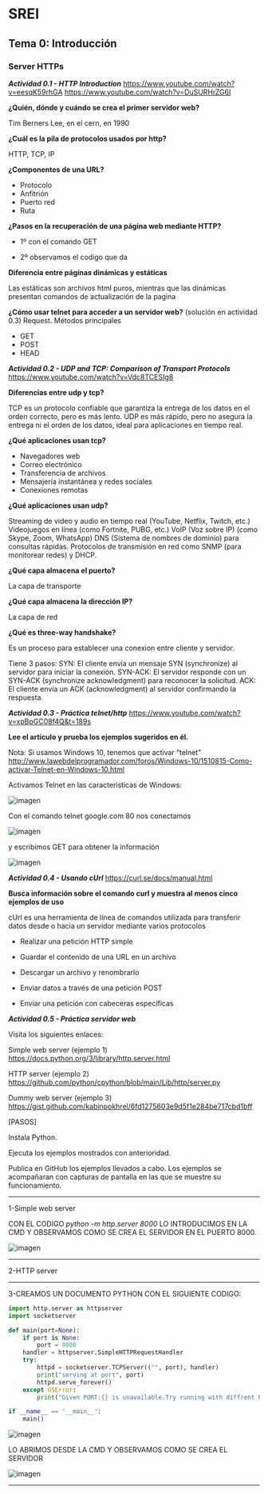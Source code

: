 # SREI 

## Tema 0: Introducción

### Server HTTPs

***Actividad 0.1 - HTTP Introduction***
https://www.youtube.com/watch?v=eesqK59rhGA
https://www.youtube.com/watch?v=DuSURHrZG6I

**¿Quién, dónde y cuándo se crea el primer servidor web?**

Tim Berners Lee, en el cern, en 1990

**¿Cuál es la pila de protocolos usados por http?**
	
HTTP, TCP, IP

**¿Componentes de una URL?**
	
+ Protocolo
+ Anfitrión
+ Puerto red
+ Ruta

**¿Pasos en la recuperación de una página web mediante HTTP?**

+ 1º con el comando GET

+ 2º observamos el codigo que da

**Diferencia entre páginas dinámicas y estáticas**

Las estáticas son archivos html puros, mientras que las dinámicas presentan comandos de actualización de la pagina
 
**¿Cómo usar telnet para acceder a un servidor web?**
(solución en actividad 0.3)
Request. Métodos principales

+ GET 
+ POST
+ HEAD
	
***Actividad 0.2 - UDP and TCP: Comparison of Transport Protocols***
https://www.youtube.com/watch?v=Vdc8TCESIg8

**Diferencias entre udp y tcp?**

TCP es un protocolo confiable que garantiza la entrega de los datos en el orden
correcto, pero es más lento. UDP es más rápido, pero no asegura la entrega ni el orden de los datos, ideal para aplicaciones en tiempo real.

**¿Qué aplicaciones usan tcp?**

+ Navegadores web
+ Correo electrónico
+ Transferencia de archivos
+ Mensajería instantánea y redes sociales
+ Conexiones remotas

**¿Qué aplicaciones usan udp?**

Streaming de video y audio en tiempo real (YouTube, Netflix, Twitch, etc.)
Videojuegos en línea (como Fortnite, PUBG, etc.)
VoIP (Voz sobre IP) (como Skype, Zoom, WhatsApp)
DNS (Sistema de nombres de dominio) para consultas rápidas.
Protocolos de transmisión en red como SNMP (para monitorear redes) y DHCP.

**¿Qué capa almacena el puerto?**

La capa de transporte

**¿Qué capa almacena la dirección IP?**

La capa de red

**¿Qué es three-way handshake?**

Es un proceso para establecer una conexion entre cliente y servidor. 

Tiene 3 pasos:
SYN: El cliente envía un mensaje SYN (synchronize) al servidor para iniciar la conexión.
SYN-ACK: El servidor responde con un SYN-ACK (synchronize acknowledgment) para reconocer la solicitud.
ACK: El cliente envía un ACK (acknowledgment) al servidor confirmando la respuesta.


***Actividad 0.3 - Práctica telnet/http***
https://www.youtube.com/watch?v=xpBpGC08f4Q&t=189s

**Lee el artículo y prueba los ejemplos sugeridos en él.**

Nota: Si usamos Windows 10, tenemos que activar “telnet”
http://www.lawebdelprogramador.com/foros/Windows-10/1510815-Como-activar-Telnet-en-Windows-10.html


Activamos Telnet en las caracteristicas de Windows:

![imagen](https://github.com/user-attachments/assets/dbf53ac3-845a-426f-baec-f1c42a530391)


Con el comando telnet google.com 80 nos conectamos 

![imagen](https://github.com/user-attachments/assets/ee859972-aa5f-4b9c-a445-1f16486765d4)


y escribimos GET para obtener la información

![imagen](https://github.com/user-attachments/assets/c54d79ee-e139-436b-b28a-8c834f20e69b)


***Actividad 0.4 - Usando cUrl***
https://curl.se/docs/manual.html

**Busca información sobre el comando curl y muestra al menos cinco ejemplos de uso**

cUrl es una herramienta de línea de comandos utilizada para transferir datos desde o hacia un servidor mediante varios protocolos

+ Realizar una petición HTTP simple

+ Guardar el contenido de una URL en un archivo

+ Descargar un archivo y renombrarlo

+ Enviar datos a través de una petición POST

+ Enviar una petición con cabeceras específicas


***Actividad 0.5 - Práctica servidor web***

Visita los siguientes enlaces:

Simple web server (ejemplo 1)
https://docs.python.org/3/library/http.server.html

HTTP server (ejemplo 2)
https://github.com/python/cpython/blob/main/Lib/http/server.py

Dummy web server (ejemplo 3)
https://gist.github.com/kabinpokhrel/6fd1275603e9d5f1e284be717cbd1bff

[PASOS]

Instala Python.

Ejecuta los ejemplos mostrados con anterioridad.

Publica en GitHub los ejemplos llevados a cabo. Los ejemplos se acompañaran con capturas de pantalla en las que se muestre su funcionamiento.

---

1-Simple web server 

CON EL CODIGO *python -m http.server 8000* LO INTRODUCIMOS EN LA CMD Y OBSERVAMOS COMO SE CREA EL SERVIDOR EN EL PUERTO 8000.

![imagen](https://github.com/user-attachments/assets/a883ed1b-282d-45e0-91e3-241cc46518a5)

---

2-HTTP server

---

3-CREAMOS UN DOCUMENTO PYTHON CON EL SIGUIENTE CODIGO:


``` python
import http.server as httpserver
import socketserver

def main(port=None):
	if port is None:
		port = 8000
	handler = httpserver.SimpleHTTPRequestHandler
	try:
		httpd = socketserver.TCPServer(("", port), handler)
		print("serving at port", port)
		httpd.serve_forever()
	except OSError:
		print("Given PORT:{} is unavailable.Try running with diffrent PORT Number!".format(port))

if __name__ == '__main__':
	main()
```
![imagen](https://github.com/user-attachments/assets/62d594fb-eec5-4fe2-858a-9c0e9a896b3b)

LO ABRIMOS DESDE LA CMD Y OBSERVAMOS COMO SE CREA EL SERVIDOR

![imagen](https://github.com/user-attachments/assets/f78db4d0-9f24-454b-b198-681439deab7f)

---

